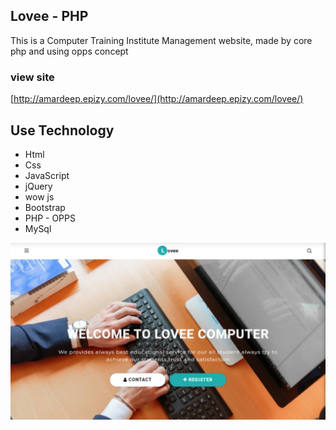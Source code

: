 ## Lovee - PHP

This is a Computer Training Institute Management website, made by core php and using opps concept

### view site
[http://amardeep.epizy.com/lovee/](http://amardeep.epizy.com/lovee/)

## Use Technology

* Html
* Css
* JavaScript
* jQuery
* wow js
* Bootstrap
* PHP - OPPS
* MySql


![alt text](https://github.com/AmardeepKesharwani/lovee-php/blob/main/img/lovee.jpg?raw=true)
